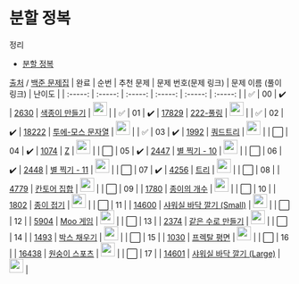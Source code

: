 # 분할 정복

정리

- <a href="./divide_conquer.md">분할 정복</a>

[출처](https://github.com/tony9402/baekjoon/tree/main/divide_and_conquer) / [백준 문제집](https://www.acmicpc.net/workbook/view/7276)
| 완료 | 순번 | 추천 문제 | 문제 번호(문제 링크) | 문제 이름 (풀이 링크) | 난이도 |
| :-----: | :-----: | :-----: | :-----: | :-----: | :-----: |
| ✅ | 00 | :heavy_check_mark: | <a href="https://www.acmicpc.net/problem/2630" target="_blank">2630</a> | <a href="./solution/2630.js" target="_blank">색종이 만들기</a> | <img height="25px" width="25px" src="https://static.solved.ac/tier_small/9.svg"/> |
| ✅ | 01 | :heavy_check_mark: | <a href="https://www.acmicpc.net/problem/17829" target="_blank">17829</a> | <a href="./solution/17829.js" target="_blank">222-풀링</a> | <img height="25px" width="25px" src="https://static.solved.ac/tier_small/9.svg"/> |
| ✅ | 02 | :heavy_check_mark: | <a href="https://www.acmicpc.net/problem/18222" target="_blank">18222</a> | <a href="./solution/18222.js" target="_blank">투에-모스 문자열</a> | <img height="25px" width="25px" src="https://static.solved.ac/tier_small/9.svg"/> |
| ✅ | 03 | :heavy_check_mark: | <a href="https://www.acmicpc.net/problem/1992" target="_blank">1992</a> | <a href="./solution/1992.js" target="_blank">쿼드트리</a> | <img height="25px" width="25px" src="https://static.solved.ac/tier_small/10.svg"/> |
| ⬜️ | 04 | :heavy_check_mark: | <a href="https://www.acmicpc.net/problem/1074" target="_blank">1074</a> | <a href="./solution/1074.js" target="_blank">Z</a> | <img height="25px" width="25px" src="https://static.solved.ac/tier_small/10.svg"/> |
| ⬜️ | 05 | :heavy_check_mark: | <a href="https://www.acmicpc.net/problem/2447" target="_blank">2447</a> | <a href="./solution/2447.js" target="_blank">별 찍기 - 10</a> | <img height="25px" width="25px" src="https://static.solved.ac/tier_small/11.svg"/> |
| ⬜️ | 06 | :heavy_check_mark: | <a href="https://www.acmicpc.net/problem/2448" target="_blank">2448</a> | <a href="./solution/2448.js" target="_blank">별 찍기 - 11</a> | <img height="25px" width="25px" src="https://static.solved.ac/tier_small/12.svg"/> |
| ⬜️ | 07 | :heavy_check_mark: | <a href="https://www.acmicpc.net/problem/4256" target="_blank">4256</a> | <a href="./solution/4256.js" target="_blank">트리</a> | <img height="25px" width="25px" src="https://static.solved.ac/tier_small/14.svg"/> |
| ⬜️ | 08 | | <a href="https://www.acmicpc.net/problem/4779" target="_blank">4779</a> | <a href="./solution/4779.js" target="_blank">칸토어 집합</a> | <img height="25px" width="25px" src="https://static.solved.ac/tier_small/8.svg"/> |
| ⬜️ | 09 | | <a href="https://www.acmicpc.net/problem/1780" target="_blank">1780</a> | <a href="./solution/1780.js" target="_blank">종이의 개수</a> | <img height="25px" width="25px" src="https://static.solved.ac/tier_small/9.svg"/> |
| ⬜️ | 10 | | <a href="https://www.acmicpc.net/problem/1802" target="_blank">1802</a> | <a href="./solution/1802.js" target="_blank">종이 접기</a> | <img height="25px" width="25px" src="https://static.solved.ac/tier_small/10.svg"/> |
| ⬜️ | 11 | | <a href="https://www.acmicpc.net/problem/14600" target="_blank">14600</a> | <a href="./solution/14600.js" target="_blank">샤워실 바닥 깔기 (Small)</a> | <img height="25px" width="25px" src="https://static.solved.ac/tier_small/10.svg"/> |
| ⬜️ | 12 | | <a href="https://www.acmicpc.net/problem/5904" target="_blank">5904</a> | <a href="./solution/5904.js" target="_blank">Moo 게임</a> | <img height="25px" width="25px" src="https://static.solved.ac/tier_small/11.svg"/> |
| ⬜️ | 13 | | <a href="https://www.acmicpc.net/problem/2374" target="_blank">2374</a> | <a href="./solution/2374.js" target="_blank">같은 수로 만들기</a> | <img height="25px" width="25px" src="https://static.solved.ac/tier_small/12.svg"/> |
| ⬜️ | 14 | | <a href="https://www.acmicpc.net/problem/1493" target="_blank">1493</a> | <a href="./solution/1493.js" target="_blank">박스 채우기</a> | <img height="25px" width="25px" src="https://static.solved.ac/tier_small/13.svg"/> |
| ⬜️ | 15 | | <a href="https://www.acmicpc.net/problem/1030" target="_blank">1030</a> | <a href="./solution/1030.js" target="_blank">프렉탈 평면</a> | <img height="25px" width="25px" src="https://static.solved.ac/tier_small/13.svg"/> |
| ⬜️ | 16 | | <a href="https://www.acmicpc.net/problem/16438" target="_blank">16438</a> | <a href="./solution/16438.js" target="_blank">원숭이 스포츠</a> | <img height="25px" width="25px" src="https://static.solved.ac/tier_small/13.svg"/> |
| ⬜️ | 17 | | <a href="https://www.acmicpc.net/problem/14601" target="_blank">14601</a> | <a href="./solution/14601.js" target="_blank">샤워실 바닥 깔기 (Large)</a> | <img height="25px" width="25px" src="https://static.solved.ac/tier_small/16.svg"/> |
